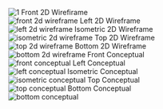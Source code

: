 
![1](https://user-images.githubusercontent.com/108221893/179361963-5422209f-5148-43bc-b510-535207a518cd.png)
Front 2D Wirefirame  
![front 2d wireframe](https://user-images.githubusercontent.com/108221893/179365192-3ea79dc3-5dd5-40aa-adc6-7f5514736c27.png)
Left 2D Wireframe   
![left 2d wireframe](https://user-images.githubusercontent.com/108221893/179365193-6574f1d7-bd7d-42da-96e4-391c517d3e9b.png)
Isometric 2D Wireframe   
![isometric 2d wireframe](https://user-images.githubusercontent.com/108221893/179365194-5d8f23cd-3812-483c-a65f-5702ef4dc8bd.png)
Top 2D Wireframe   
![top 2d wireframe](https://user-images.githubusercontent.com/108221893/179365195-0f6a2028-72a4-433e-9524-2ee6bb63f8bf.png)
Bottom 2D Wireframe   
![bottom 2d wireframe](https://user-images.githubusercontent.com/108221893/179365197-9487af7e-8a39-46e4-ba76-fcd8e5795cdb.png)
Front Conceptual   
![front conceptual](https://user-images.githubusercontent.com/108221893/179365209-7c39ff28-26b8-4911-acd3-d1a62804e41b.png)
Left Conceptual   
![left conceptual](https://user-images.githubusercontent.com/108221893/179365210-cd6e0028-ab32-40a9-9fe0-b1711dbe3667.png)
Isometric Conceptual   
![isometric conceptual](https://user-images.githubusercontent.com/108221893/179365212-870d6755-ac67-433e-93f5-0afb63851cae.png)
Top Conceptual   
![top conceptual](https://user-images.githubusercontent.com/108221893/179365214-e215079b-7c1e-48a3-b5e6-5ed7e057be4c.png)
Bottom Conceptual   
![bottom conceptual](https://user-images.githubusercontent.com/108221893/179365215-7aadcd4c-ad85-48df-8a14-998d8d567d56.png)
